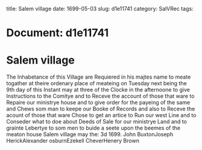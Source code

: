title: Salem village
date: 1699-05-03
slug: d1e11741
category: SalVRec
tags: 




# Document: d1e11741


# Salem village

The Inhabetance of this Village are Requiered in his majtes name to meate togather at theire ordenary place of meateing on Tuesday next being the 9th day of this Instant may at three of the Clocke in the afternoone to give Instructions to the Comitye and to Receve the account of those that ware to Repaire our ministrye house and to give order for the payeing of the same and Chews som man to keepe our Booke of Records and also to Receve the acount of those that ware Chose to get an artice to Run our west Line and to Conseder what to doe about Deeds of Sale for our ministrye Land and to grainte Lebertye to som men to buide a seete upon the beemes of the meaton house Salem village may the: 3d 1699. John BuxtonJoseph HerickAlexander osburnEzekell CheverHenery Brown
